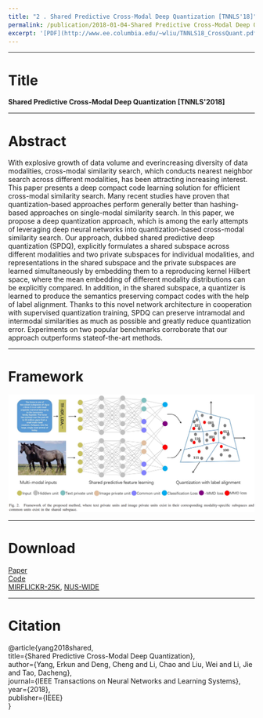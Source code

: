 ```yaml
---
title: "2 . Shared Predictive Cross-Modal Deep Quantization [TNNLS'18]"
permalink: /publication/2018-01-04-Shared Predictive Cross-Modal Deep Quantization
excerpt: '[PDF](http://www.ee.columbia.edu/~wliu/TNNLS18_CrossQuant.pdf), [Code](), [Project](/publication/2018-01-04-Shared Predictive Cross-Modal Deep Quantization)'
---
```


---
# Title
__Shared Predictive Cross-Modal Deep Quantization [TNNLS'2018]__  

---
# Abstract

With explosive growth of data volume and everincreasing diversity of data modalities, cross-modal similarity search, which conducts nearest neighbor search across different modalities, has been attracting increasing interest. This paper presents a deep compact code learning solution for efficient cross-modal similarity search. Many recent studies have proven that quantization-based approaches perform generally better than hashing-based approaches on single-modal similarity search. In this paper, we propose a deep quantization approach, which is among the early attempts of leveraging deep neural networks into quantization-based cross-modal similarity search. Our approach, dubbed shared predictive deep quantization (SPDQ), explicitly formulates a shared subspace across different modalities and two private subspaces for individual modalities, and representations in the shared subspace and the private subspaces are learned simultaneously by embedding them to a reproducing kernel Hilbert space, where the mean embedding of different modality distributions can be explicitly compared. In addition, in the shared subspace, a quantizer is learned to produce the semantics preserving compact codes with the help of label alignment. Thanks to this novel network architecture in cooperation with supervised quantization training, SPDQ can preserve intramodal and intermodal similarities as much as possible and greatly reduce quantization error. Experiments on two popular benchmarks corroborate that our approach outperforms stateof-the-art methods.

---
# Framework
![image](https://github.com/ChaoLi1991/ChaoLi1991.github.io/blob/master/files/SPDQ/SPDQ.png)

---
# Download
[Paper](http://www.ee.columbia.edu/~wliu/TNNLS18_CrossQuant.pdf)  
[Code]()  
[MIRFLICKR-25K](http://press.liacs.nl/mirflickr/), [NUS-WIDE](http://lms.comp.nus.edu.sg/research/NUS-WIDE.htm)

---
# Citation
@article{yang2018shared,  
  title={Shared Predictive Cross-Modal Deep Quantization},  
  author={Yang, Erkun and Deng, Cheng and Li, Chao and Liu, Wei and Li, Jie and Tao, Dacheng},  
  journal={IEEE Transactions on Neural Networks and Learning Systems},  
  year={2018},  
  publisher={IEEE}  
}
